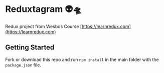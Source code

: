 # Reduxtagram 👽🛸
Redux project from Wesbos Course [https://learnredux.com](https://learnredux.com)

## Getting Started
Fork or download this repo and run `npm install` in the main folder with the `package.json` file.
